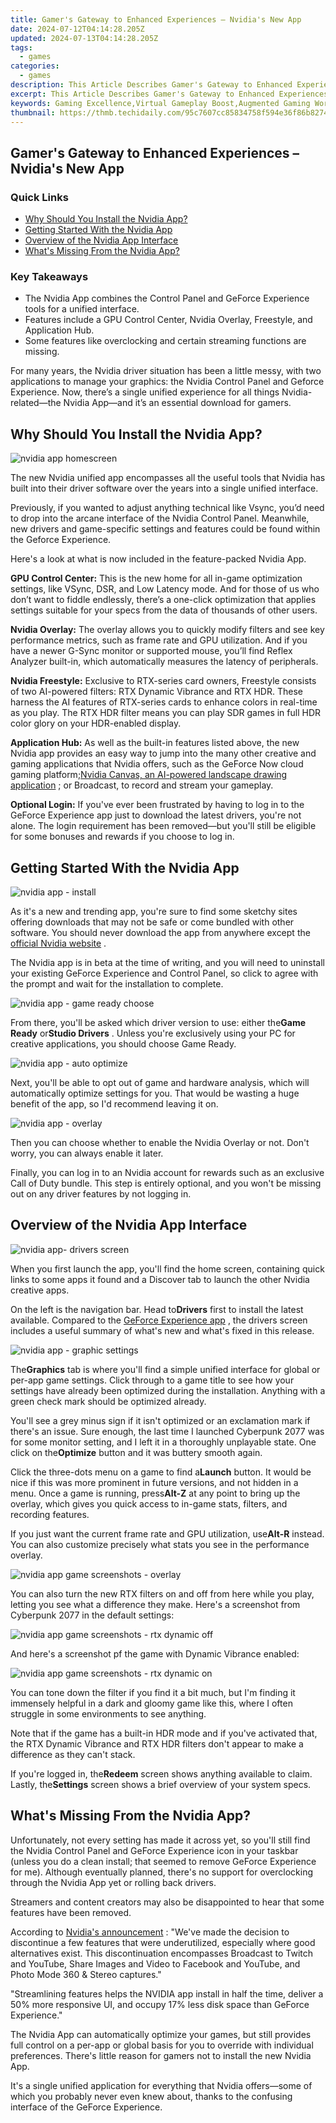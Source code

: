 ```yaml
---
title: Gamer's Gateway to Enhanced Experiences – Nvidia's New App
date: 2024-07-12T04:14:28.205Z
updated: 2024-07-13T04:14:28.205Z
tags:
  - games
categories:
  - games
description: This Article Describes Gamer's Gateway to Enhanced Experiences – Nvidia's New App
excerpt: This Article Describes Gamer's Gateway to Enhanced Experiences – Nvidia's New App
keywords: Gaming Excellence,Virtual Gameplay Boost,Augmented Gaming World,Nvidia Enhanced Gaming,Next-Gen Gaming App,Nvidia's New Interface,Ultimate Gamer Experience
thumbnail: https://thmb.techidaily.com/95c7607cc85834758f594e36f86b8274633568f32ba37267dd79e6e802f121e2.png
---
```


## Gamer's Gateway to Enhanced Experiences – Nvidia's New App

### Quick Links

* [Why Should You Install the Nvidia App?](#why-should-you-install-the-nvidia-app)
* [Getting Started With the Nvidia App](#getting-started-with-the-nvidia-app)
* [Overview of the Nvidia App Interface](#overview-of-the-nvidia-app-interface)
* [What's Missing From the Nvidia App?](#what-39-s-missing-from-the-nvidia-app)

### Key Takeaways

* The Nvidia App combines the Control Panel and GeForce Experience tools for a unified interface.
* Features include a GPU Control Center, Nvidia Overlay, Freestyle, and Application Hub.
* Some features like overclocking and certain streaming functions are missing.

 For many years, the Nvidia driver situation has been a little messy, with two applications to manage your graphics: the Nvidia Control Panel and Geforce Experience. Now, there’s a single unified experience for all things Nvidia-related—the Nvidia App—and it’s an essential download for gamers.

## Why Should You Install the Nvidia App?

![nvidia app homescreen](https://static0.makeuseofimages.com/wordpress/wp-content/uploads/2024/02/nvidia-app-homescreen.PNG)

 The new Nvidia unified app encompasses all the useful tools that Nvidia has built into their driver software over the years into a single unified interface.

 Previously, if you wanted to adjust anything technical like Vsync, you’d need to drop into the arcane interface of the Nvidia Control Panel. Meanwhile, new drivers and game-specific settings and features could be found within the Geforce Experience.

 Here's a look at what is now included in the feature-packed Nvidia App.

**GPU Control Center:** This is the new home for all in-game optimization settings, like VSync, DSR, and Low Latency mode. And for those of us who don’t want to fiddle endlessly, there’s a one-click optimization that applies settings suitable for your specs from the data of thousands of other users.

**Nvidia Overlay:** The overlay allows you to quickly modify filters and see key performance metrics, such as frame rate and GPU utilization. And if you have a newer G-Sync monitor or supported mouse, you’ll find Reflex Analyzer built-in, which automatically measures the latency of peripherals.

**Nvidia Freestyle:** Exclusive to RTX-series card owners, Freestyle consists of two AI-powered filters: RTX Dynamic Vibrance and RTX HDR. These harness the AI features of RTX-series cards to enhance colors in real-time as you play. The RTX HDR filter means you can play SDR games in full HDR color glory on your HDR-enabled display.

**Application Hub:** As well as the built-in features listed above, the new Nvidia app provides an easy way to jump into the many other creative and gaming applications that Nvidia offers, such as the GeForce Now cloud gaming platform;[Nvidia Canvas, an AI-powered landscape drawing application](https://www.makeuseof.com/nvidia-canvas-app-converts-doodles-into-lifelike-photos/) ; or Broadcast, to record and stream your gameplay.

**Optional Login:** If you've ever been frustrated by having to log in to the GeForce Experience app just to download the latest drivers, you're not alone. The login requirement has been removed—but you'll still be eligible for some bonuses and rewards if you choose to log in.

## Getting Started With the Nvidia App
![nvidia app - install](https://static1.makeuseofimages.com/wordpress/wp-content/uploads/2024/02/nvidia-app-install.PNG)

 As it's a new and trending app, you're sure to find some sketchy sites offering downloads that may not be safe or come bundled with other software. You should never download the app from anywhere except the [official Nvidia website](https://www.nvidia.com/en-us/software/nvidia-app/) .

 The Nvidia app is in beta at the time of writing, and you will need to uninstall your existing GeForce Experience and Control Panel, so click to agree with the prompt and wait for the installation to complete.

![nvidia app - game ready choose](https://static1.makeuseofimages.com/wordpress/wp-content/uploads/2024/02/nvidia-app-game-ready-choose.PNG)

 From there, you'll be asked which driver version to use: either the**Game Ready** or**Studio Drivers** . Unless you're exclusively using your PC for creative applications, you should choose Game Ready.

![nvidia app - auto optimize](https://static1.makeuseofimages.com/wordpress/wp-content/uploads/2024/02/nvidia-app-auto-optimize.PNG)

 Next, you'll be able to opt out of game and hardware analysis, which will automatically optimize settings for you. That would be wasting a huge benefit of the app, so I'd recommend leaving it on.

![nvidia app - overlay](https://static1.makeuseofimages.com/wordpress/wp-content/uploads/2024/02/nvidia-app-overlay.PNG)

 Then you can choose whether to enable the Nvidia Overlay or not. Don't worry, you can always enable it later.

 Finally, you can log in to an Nvidia account for rewards such as an exclusive Call of Duty bundle. This step is entirely optional, and you won't be missing out on any driver features by not logging in.

## Overview of the Nvidia App Interface
![nvidia app- drivers screen](https://static1.makeuseofimages.com/wordpress/wp-content/uploads/2024/02/nvidia-app-drivers-screen.PNG)

 When you first launch the app, you'll find the home screen, containing quick links to some apps it found and a Discover tab to launch the other Nvidia creative apps.

 On the left is the navigation bar. Head to**Drivers** first to install the latest available. Compared to the [GeForce Experience app](https://www.makeuseof.com/tag/geforce-experience-use-si/) , the drivers screen includes a useful summary of what's new and what's fixed in this release.

![nvidia app - graphic settings](https://static1.makeuseofimages.com/wordpress/wp-content/uploads/2024/02/nvidia-app-graphic-settings.PNG)

 The**Graphics** tab is where you'll find a simple unified interface for global or per-app game settings. Click through to a game title to see how your settings have already been optimized during the installation. Anything with a green check mark should be optimized already.

 You'll see a grey minus sign if it isn't optimized or an exclamation mark if there's an issue. Sure enough, the last time I launched Cyberpunk 2077 was for some monitor setting, and I left it in a thoroughly unplayable state. One click on the**Optimize** button and it was buttery smooth again.

 Click the three-dots menu on a game to find a**Launch** button. It would be nice if this was more prominent in future versions, and not hidden in a menu. Once a game is running, press**Alt-Z** at any point to bring up the overlay, which gives you quick access to in-game stats, filters, and recording features.

 If you just want the current frame rate and GPU utilization, use**Alt-R** instead. You can also customize precisely what stats you see in the performance overlay.

![nvidia app game screenshots - overlay](https://static1.makeuseofimages.com/wordpress/wp-content/uploads/2024/02/nvidia-app-game-screenshots-overlay.jpg)

 You can also turn the new RTX filters on and off from here while you play, letting you see what a difference they make. Here's a screenshot from Cyberpunk 2077 in the default settings:

![nvidia app game screenshots - rtx dynamic off](https://static1.makeuseofimages.com/wordpress/wp-content/uploads/2024/02/nvidia-app-game-screenshots-rtx-dynamic-off.jpg)

 And here's a screenshot pf the game with Dynamic Vibrance enabled:

![nvidia app game screenshots - rtx dynamic on](https://static1.makeuseofimages.com/wordpress/wp-content/uploads/2024/02/nvidia-app-game-screenshots-rtx-dynamic-on.jpg)

 You can tone down the filter if you find it a bit much, but I'm finding it immensely helpful in a dark and gloomy game like this, where I often struggle in some environments to see anything.

 Note that if the game has a built-in HDR mode and if you've activated that, the RTX Dynamic Vibrance and RTX HDR filters don't appear to make a difference as they can't stack.

 If you're logged in, the**Redeem** screen shows anything available to claim. Lastly, the**Settings** screen shows a brief overview of your system specs.

## What's Missing From the Nvidia App?

 Unfortunately, not every setting has made it across yet, so you'll still find the Nvidia Control Panel and GeForce Experience icon in your taskbar (unless you do a clean install; that seemed to remove GeForce Experience for me). Although eventually planned, there's no support for overclocking through the Nvidia App yet or rolling back drivers.

 Streamers and content creators may also be disappointed to hear that some features have been removed.

 According to [Nvidia's announcement](https://www.nvidia.com/en-us/geforce/news/nvidia-app-beta-download/) : "We've made the decision to discontinue a few features that were underutilized, especially where good alternatives exist. This discontinuation encompasses Broadcast to Twitch and YouTube, Share Images and Video to Facebook and YouTube, and Photo Mode 360 & Stereo captures."

 "Streamlining features helps the NVIDIA app install in half the time, deliver a 50% more responsive UI, and occupy 17% less disk space than GeForce Experience."

 The Nvidia App can automatically optimize your games, but still provides full control on a per-app or global basis for you to override with individual preferences. There's little reason for gamers not to install the new Nvidia App.

 It's a single unified application for everything that Nvidia offers—some of which you probably never even knew about, thanks to the confusing interface of the GeForce Experience.


<ins class="adsbygoogle"
     style="display:block"
     data-ad-format="autorelaxed"
     data-ad-client="ca-pub-7571918770474297"
     data-ad-slot="1223367746"></ins>



<ins class="adsbygoogle"
     style="display:block"
     data-ad-client="ca-pub-7571918770474297"
     data-ad-slot="8358498916"
     data-ad-format="auto"
     data-full-width-responsive="true"></ins>




